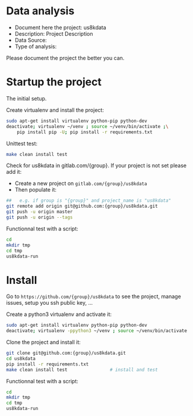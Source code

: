 # Data analysis
- Document here the project: us8kdata
- Description: Project Description
- Data Source:
- Type of analysis:

Please document the project the better you can.

# Startup the project

The initial setup.

Create virtualenv and install the project:
```bash
sudo apt-get install virtualenv python-pip python-dev
deactivate; virtualenv ~/venv ; source ~/venv/bin/activate ;\
    pip install pip -U; pip install -r requirements.txt
```

Unittest test:
```bash
make clean install test
```

Check for us8kdata in gitlab.com/{group}.
If your project is not set please add it:

- Create a new project on `gitlab.com/{group}/us8kdata`
- Then populate it:

```bash
##   e.g. if group is "{group}" and project_name is "us8kdata"
git remote add origin git@github.com:{group}/us8kdata.git
git push -u origin master
git push -u origin --tags
```

Functionnal test with a script:

```bash
cd
mkdir tmp
cd tmp
us8kdata-run
```

# Install

Go to `https://github.com/{group}/us8kdata` to see the project, manage issues,
setup you ssh public key, ...

Create a python3 virtualenv and activate it:

```bash
sudo apt-get install virtualenv python-pip python-dev
deactivate; virtualenv -ppython3 ~/venv ; source ~/venv/bin/activate
```

Clone the project and install it:

```bash
git clone git@github.com:{group}/us8kdata.git
cd us8kdata
pip install -r requirements.txt
make clean install test                # install and test
```
Functionnal test with a script:

```bash
cd
mkdir tmp
cd tmp
us8kdata-run
```
